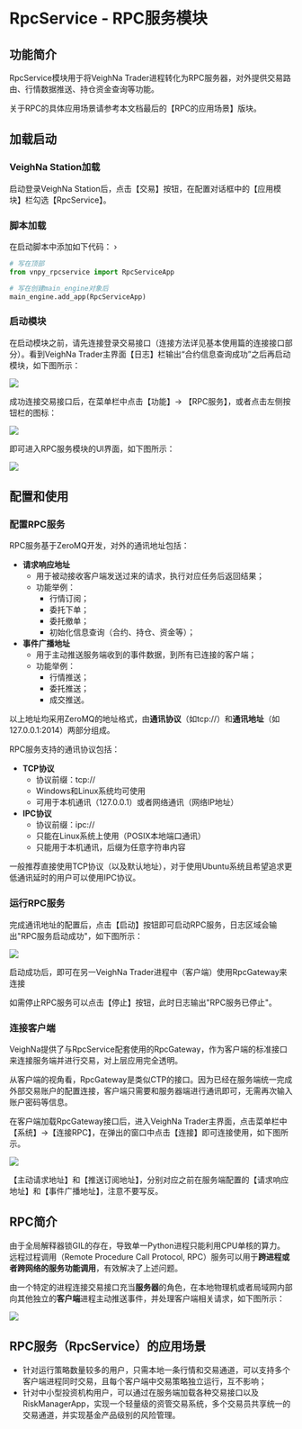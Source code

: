 # RpcService - RPC服务模块

## 功能简介

RpcService模块用于将VeighNa Trader进程转化为RPC服务器，对外提供交易路由、行情数据推送、持仓资金查询等功能。

关于RPC的具体应用场景请参考本文档最后的【RPC的应用场景】版块。

## 加载启动

### VeighNa Station加载

启动登录VeighNa Station后，点击【交易】按钮，在配置对话框中的【应用模块】栏勾选【RpcService】。

### 脚本加载

在启动脚本中添加如下代码：
›
```python 3
# 写在顶部
from vnpy_rpcservice import RpcServiceApp

# 写在创建main_engine对象后
main_engine.add_app(RpcServiceApp)
```

### 启动模块

在启动模块之前，请先连接登录交易接口（连接方法详见基本使用篇的连接接口部分）。看到VeighNa Trader主界面【日志】栏输出“合约信息查询成功”之后再启动模块，如下图所示：  

![](https://vnpy-doc.oss-cn-shanghai.aliyuncs.com/market_radar/1.png) 

成功连接交易接口后，在菜单栏中点击【功能】-> 【RPC服务】，或者点击左侧按钮栏的图标：

![](https://vnpy-doc.oss-cn-shanghai.aliyuncs.com/rpc_service/1.png) 

即可进入RPC服务模块的UI界面，如下图所示：

![](https://vnpy-doc.oss-cn-shanghai.aliyuncs.com/rpc_service/2.png) 

## 配置和使用

### 配置RPC服务
RPC服务基于ZeroMQ开发，对外的通讯地址包括：

* **请求响应地址**
    * 用于被动接收客户端发送过来的请求，执行对应任务后返回结果；
    * 功能举例：
        * 行情订阅；
        * 委托下单；
        * 委托撤单；
        * 初始化信息查询（合约、持仓、资金等）；
* **事件广播地址**
    * 用于主动推送服务端收到的事件数据，到所有已连接的客户端；
    * 功能举例：
        * 行情推送；
        * 委托推送；
        * 成交推送。

以上地址均采用ZeroMQ的地址格式，由**通讯协议**（如tcp://）和**通讯地址**（如127.0.0.1:2014）两部分组成。

RPC服务支持的通讯协议包括：

* **TCP协议**
    * 协议前缀：tcp://
    * Windows和Linux系统均可使用
    * 可用于本机通讯（127.0.0.1）或者网络通讯（网络IP地址）
* **IPC协议**
    * 协议前缀：ipc://
    * 只能在Linux系统上使用（POSIX本地端口通讯）
    * 只能用于本机通讯，后缀为任意字符串内容

一般推荐直接使用TCP协议（以及默认地址），对于使用Ubuntu系统且希望追求更低通讯延时的用户可以使用IPC协议。

### 运行RPC服务

完成通讯地址的配置后，点击【启动】按钮即可启动RPC服务，日志区域会输出"RPC服务启动成功"，如下图所示：

![](https://vnpy-doc.oss-cn-shanghai.aliyuncs.com/rpc_service/3.png) 

启动成功后，即可在另一VeighNa Trader进程中（客户端）使用RpcGateway来连接

如需停止RPC服务可以点击【停止】按钮，此时日志输出"RPC服务已停止"。


### 连接客户端

VeighNa提供了与RpcService配套使用的RpcGateway，作为客户端的标准接口来连接服务端并进行交易，对上层应用完全透明。

从客户端的视角看，RpcGateway是类似CTP的接口。因为已经在服务端统一完成外部交易账户的配置连接，客户端只需要和服务器端进行通讯即可，无需再次输入账户密码等信息。

在客户端加载RpcGateway接口后，进入VeighNa Trader主界面，点击菜单栏中【系统】->【连接RPC】，在弹出的窗口中点击【连接】即可连接使用，如下图所示。

![](https://vnpy-doc.oss-cn-shanghai.aliyuncs.com/rpc_service/5.png)

【主动请求地址】和【推送订阅地址】，分别对应之前在服务端配置的【请求响应地址】和【事件广播地址】，注意不要写反。


## RPC简介

由于全局解释器锁GIL的存在，导致单一Python进程只能利用CPU单核的算力。远程过程调用（Remote Procedure Call Protocol, RPC）服务可以用于**跨进程或者跨网络的服务功能调用**，有效解决了上述问题。

由一个特定的进程连接交易接口充当**服务器**的角色，在本地物理机或者局域网内部向其他独立的**客户端**进程主动推送事件，并处理客户端相关请求，如下图所示：

![](https://vnpy-doc.oss-cn-shanghai.aliyuncs.com/rpc_service/7.png)

## RPC服务（RpcService）的应用场景

- 针对运行策略数量较多的用户，只需本地一条行情和交易通道，可以支持多个客户端进程同时交易，且每个客户端中交易策略独立运行，互不影响；
- 针对中小型投资机构用户，可以通过在服务端加载各种交易接口以及RiskManagerApp，实现一个轻量级的资管交易系统，多个交易员共享统一的交易通道，并实现基金产品级别的风险管理。
